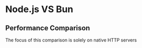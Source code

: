 # Node.js VS Bun

## Performance Comparison

The focus of this comparison is solely on native HTTP servers